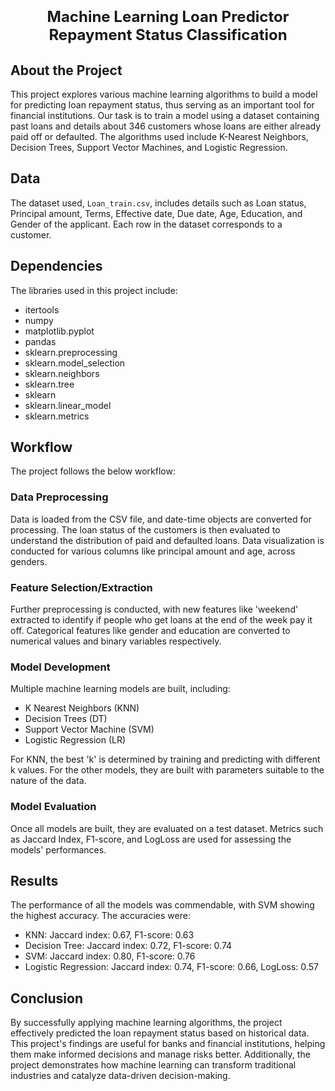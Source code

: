 <h1 align=center><font size = 5>Machine Learning Loan Predictor Repayment Status Classification</font></h1>

<h2>About the Project</h2>
<p>This project explores various machine learning algorithms to build a model for predicting loan repayment status, thus serving as an important tool for financial institutions. Our task is to train a model using a dataset containing past loans and details about 346 customers whose loans are either already paid off or defaulted. The algorithms used include K-Nearest Neighbors, Decision Trees, Support Vector Machines, and Logistic Regression.</p>

<h2>Data</h2>
<p>The dataset used, <code>Loan_train.csv</code>, includes details such as Loan status, Principal amount, Terms, Effective date, Due date, Age, Education, and Gender of the applicant. Each row in the dataset corresponds to a customer.</p>

<h2>Dependencies</h2>
<p>The libraries used in this project include:</p>
<ul>
<li>itertools</li>
<li>numpy</li>
<li>matplotlib.pyplot</li>
<li>pandas</li>
<li>sklearn.preprocessing</li>
<li>sklearn.model_selection</li>
<li>sklearn.neighbors</li>
<li>sklearn.tree</li>
<li>sklearn</li>
<li>sklearn.linear_model</li>
<li>sklearn.metrics</li>
</ul>

<h2>Workflow</h2>
<p> The project follows the below workflow: </p>

<h3>Data Preprocessing</h3>
<p>Data is loaded from the CSV file, and date-time objects are converted for processing. The loan status of the customers is then evaluated to understand the distribution of paid and defaulted loans. Data visualization is conducted for various columns like principal amount and age, across genders.</p>

<h3>Feature Selection/Extraction</h3>
<p>Further preprocessing is conducted, with new features like 'weekend' extracted to identify if people who get loans at the end of the week pay it off. Categorical features like gender and education are converted to numerical values and binary variables respectively.</p>

<h3>Model Development</h3>
<p>Multiple machine learning models are built, including:</p>
<ul>
<li>K Nearest Neighbors (KNN)</li>
<li>Decision Trees (DT)</li>
<li>Support Vector Machine (SVM)</li>
<li>Logistic Regression (LR)</li>
</ul>

<p>For KNN, the best 'k' is determined by training and predicting with different k values. For the other models, they are built with parameters suitable to the nature of the data.</p>

<h3>Model Evaluation</h3>
<p>Once all models are built, they are evaluated on a test dataset. Metrics such as Jaccard Index, F1-score, and LogLoss are used for assessing the models' performances.</p>

<h2>Results</h2>
<p>The performance of all the models was commendable, with SVM showing the highest accuracy. The accuracies were:</p>
<ul>
<li>KNN: Jaccard index: 0.67, F1-score: 0.63</li>
<li>Decision Tree: Jaccard index: 0.72, F1-score: 0.74</li>
<li>SVM: Jaccard index: 0.80, F1-score: 0.76</li>
<li>Logistic Regression: Jaccard index: 0.74, F1-score: 0.66, LogLoss: 0.57</li>
</ul>

<h2>Conclusion</h2>
<p>By successfully applying machine learning algorithms, the project effectively predicted the loan repayment status based on historical data. This project's findings are useful for banks and financial institutions, helping them make informed decisions and manage risks better. Additionally, the project demonstrates how machine learning can transform traditional industries and catalyze data-driven decision-making.</p>

</body>
</html>
